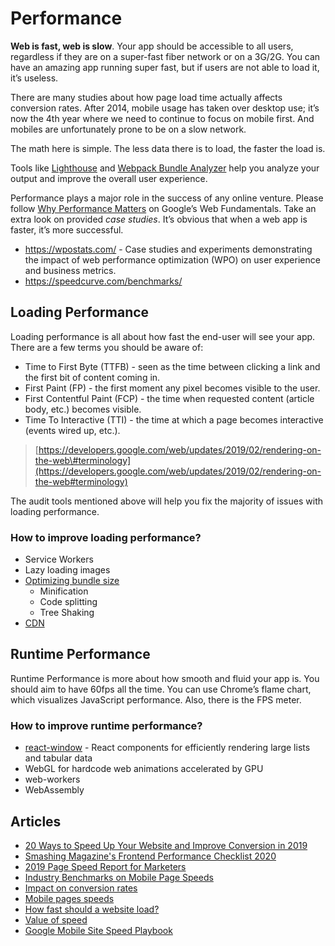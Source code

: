 # Performance

**Web is fast, web is slow**. Your app should be accessible to all users, regardless if they are on a super-fast fiber network or on a 3G/2G. You can have an amazing app running super fast, but if users are not able to load it, it’s useless.

There are many studies about how page load time actually affects conversion rates. After 2014, mobile usage has taken over desktop use; it’s now the 4th year where we need to continue to focus on mobile first. And mobiles are unfortunately prone to be on a slow network.

The math here is simple. The less data there is to load, the faster the load is.

Tools like [Lighthouse](https://developers.google.com/web/tools/lighthouse/) and [Webpack Bundle Analyzer](https://github.com/webpack-contrib/webpack-bundle-analyzer) help you analyze your output and improve the overall user experience.

Performance plays a major role in the success of any online venture. Please follow [Why Performance Matters](https://developers.google.com/web/fundamentals/performance/why-performance-matters/) on Google’s Web Fundamentals. Take an extra look on provided _case studies_. It’s obvious that when a web app is faster, it’s more successful.

- https://wpostats.com/ - Case studies and experiments demonstrating the impact of web performance optimization (WPO) on user experience and business metrics.
- https://speedcurve.com/benchmarks/

## Loading Performance

Loading performance is all about how fast the end-user will see your app. There are a few terms you should be aware of:

- Time to First Byte \(TTFB\) - seen as the time between clicking a link and the first bit of content coming in.
- First Paint \(FP\) - the first moment any pixel becomes visible to the user.
- First Contentful Paint \(FCP\) - the time when requested content \(article body, etc.\) becomes visible.
- Time To Interactive \(TTI\) - the time at which a page becomes interactive \(events wired up, etc.\).

> [https://developers.google.com/web/updates/2019/02/rendering-on-the-web\#terminology](https://developers.google.com/web/updates/2019/02/rendering-on-the-web#terminology)

The audit tools mentioned above will help you fix the majority of issues with loading performance.

### How to improve loading performance?

- Service Workers
- Lazy loading images
- [Optimizing bundle size](./bundle-size.md)
  - Minification
  - Code splitting
  - Tree Shaking
- [CDN](./deployment.md#content-delivery-network-cdn)

## Runtime Performance

Runtime Performance is more about how smooth and fluid your app is. You should aim to have 60fps all the time. You can use Chrome’s flame chart, which visualizes JavaScript performance. Also, there is the FPS meter.

### How to improve runtime performance?

- [react-window](https://github.com/bvaughn/react-window) - React components for efficiently rendering large lists and tabular data
- WebGL for hardcode web animations accelerated by GPU
- web-workers
- WebAssembly

## Articles

- [20 Ways to Speed Up Your Website and Improve Conversion in 2019](https://www.crazyegg.com/blog/speed-up-your-website/)
- [Smashing Magazine's Frontend Performance Checklist 2020](https://www.smashingmagazine.com/2020/01/front-end-performance-checklist-2020-pdf-pages/)
- [2019 Page Speed Report for Marketers](https://unbounce.com/page-speed-report/)
- [Industry Benchmarks on Mobile Page Speeds](https://www.thinkwithgoogle.com/intl/en-aunz/advertising-channels/mobile/au-mobile-page-speed-new-industry-benchmarks/)
- [Impact on conversion rates](https://www.portent.com/blog/analytics/research-site-speed-hurting-everyones-revenue.htm)
- [Mobile pages speeds](https://www.thinkwithgoogle.com/marketing-resources/experience-design/mobile-page-speed-load-time/)
- [How fast should a website load?](https://www.hobo-web.co.uk/your-website-design-should-load-in-4-seconds/)
- [Value of speed](https://web.dev/value-of-speed/)
- [Google Mobile Site Speed Playbook](https://www.thinkwithgoogle.com/_qs/documents/3975/c676a_Google_MobileSiteSpeed_Playbook_v2.1_digital_RD1XArd.pdf)
